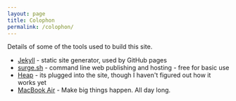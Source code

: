 ```yaml
---
layout: page
title: Colophon
permalink: /colophon/
---
```


Details of some of the tools used to build this site.

* [Jekyll](https://jekyllrb.com) - static site generator, used by GitHub pages
* [surge.sh](https://surge.sh) - command line web publishing and hosting - free for basic use
* [Heap](https://heapanalytics.com) - its plugged into the site, though I haven't figured out how it works yet
* [MacBook Air](https://www.apple.com/uk/macbook-air/) - Make big things happen. All day long.
